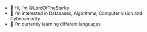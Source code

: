 - 👋 Hi, I’m @LordOfTheStarks
- 👀 I’m interested in Databases, Algorithms, Computer vision and Cybersecurity
- 🌱 I’m currently learning different languages

<!---
LordOfTheStarks/LordOfTheStarks is a ✨ special ✨ repository because its `README.md` (this file) appears on your GitHub profile.
You can click the Preview link to take a look at your changes.
--->
